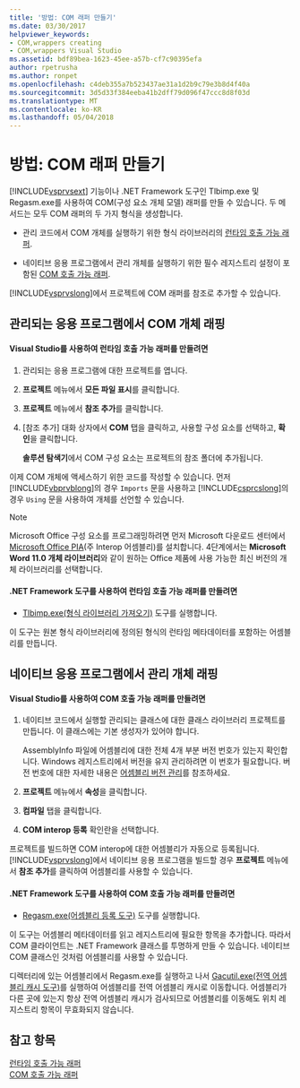```yaml
---
title: '방법: COM 래퍼 만들기'
ms.date: 03/30/2017
helpviewer_keywords:
- COM,wrappers creating
- COM,wrappers Visual Studio
ms.assetid: bdf89bea-1623-45ee-a57b-cf7c90395efa
author: rpetrusha
ms.author: ronpet
ms.openlocfilehash: c4deb355a7b523437ae31a1d2b9c79e3b8d4f40a
ms.sourcegitcommit: 3d5d33f384eeba41b2dff79d096f47ccc8d8f03d
ms.translationtype: MT
ms.contentlocale: ko-KR
ms.lasthandoff: 05/04/2018
---
```

# <a name="how-to-create-com-wrappers"></a>방법: COM 래퍼 만들기
[!INCLUDE[vsprvsext](../../../includes/vsprvsext-md.md)] 기능이나 .NET Framework 도구인 Tlbimp.exe 및 Regasm.exe를 사용하여 COM(구성 요소 개체 모델) 래퍼를 만들 수 있습니다. 두 메서드는 모두 COM 래퍼의 두 가지 형식을 생성합니다.  
  
-   관리 코드에서 COM 개체를 실행하기 위한 형식 라이브러리의 [런타임 호출 가능 래퍼](../../../docs/framework/interop/runtime-callable-wrapper.md).  
  
-   네이티브 응용 프로그램에서 관리 개체를 실행하기 위한 필수 레지스트리 설정이 포함된 [COM 호출 가능 래퍼](../../../docs/framework/interop/com-callable-wrapper.md).  
  
 [!INCLUDE[vsprvslong](../../../includes/vsprvslong-md.md)]에서 프로젝트에 COM 래퍼를 참조로 추가할 수 있습니다.  
  
## <a name="wrapping-com-objects-in-a-managed-application"></a>관리되는 응용 프로그램에서 COM 개체 래핑  
  
#### <a name="to-create-a-runtime-callable-wrapper-using-visual-studio"></a>Visual Studio를 사용하여 런타임 호출 가능 래퍼를 만들려면  
  
1.  관리되는 응용 프로그램에 대한 프로젝트를 엽니다.  
  
2.  **프로젝트** 메뉴에서 **모든 파일 표시**를 클릭합니다.  
  
3.  **프로젝트** 메뉴에서 **참조 추가**를 클릭합니다.  
  
4.  [참조 추가] 대화 상자에서 **COM** 탭을 클릭하고, 사용할 구성 요소를 선택하고, **확인**을 클릭합니다.  
  
     **솔루션 탐색기**에서 COM 구성 요소는 프로젝트의 참조 폴더에 추가됩니다.  
  
 이제 COM 개체에 액세스하기 위한 코드를 작성할 수 있습니다. 먼저 [!INCLUDE[vbprvblong](../../../includes/vbprvblong-md.md)]의 경우 `Imports` 문을 사용하고 [!INCLUDE[csprcslong](../../../includes/csprcslong-md.md)]의 경우 `Using` 문을 사용하여 개체를 선언할 수 있습니다.  
  
> [!NOTE]
>  Microsoft Office 구성 요소를 프로그래밍하려면 먼저 Microsoft 다운로드 센터에서 [Microsoft Office PIA](http://go.microsoft.com/fwlink/?LinkId=50479)(주 Interop 어셈블리)를 설치합니다. 4단계에서는 **Microsoft Word 11.0 개체 라이브러리**와 같이 원하는 Office 제품에 사용 가능한 최신 버전의 개체 라이브러리를 선택합니다.  
  
#### <a name="to-create-a-runtime-callable-wrapper-using-net-framework-tools"></a>.NET Framework 도구를 사용하여 런타임 호출 가능 래퍼를 만들려면  
  
-   [Tlbimp.exe(형식 라이브러리 가져오기)](../../../docs/framework/tools/tlbimp-exe-type-library-importer.md) 도구를 실행합니다.  
  
 이 도구는 원본 형식 라이브러리에 정의된 형식의 런타임 메타데이터를 포함하는 어셈블리를 만듭니다.  
  
## <a name="wrapping-managed-objects-in-a-native-application"></a>네이티브 응용 프로그램에서 관리 개체 래핑  
  
#### <a name="to-create-a-com-callable-wrapper-using-visual-studio"></a>Visual Studio를 사용하여 COM 호출 가능 래퍼를 만들려면  
  
1.  네이티브 코드에서 실행할 관리되는 클래스에 대한 클래스 라이브러리 프로젝트를 만듭니다. 이 클래스에는 기본 생성자가 있어야 합니다.  
  
     AssemblyInfo 파일에 어셈블리에 대한 전체 4개 부분 버전 번호가 있는지 확인합니다. Windows 레지스트리에서 버전을 유지 관리하려면 이 번호가 필요합니다. 버전 번호에 대한 자세한 내용은 [어셈블리 버전 관리](../../../docs/framework/app-domains/assembly-versioning.md)를 참조하세요.  
  
2.  **프로젝트** 메뉴에서 **속성**을 클릭합니다.  
  
3.  **컴파일** 탭을 클릭합니다.  
  
4.  **COM interop 등록** 확인란을 선택합니다.  
  
 프로젝트를 빌드하면 COM interop에 대한 어셈블리가 자동으로 등록됩니다. [!INCLUDE[vsprvslong](../../../includes/vsprvslong-md.md)]에서 네이티브 응용 프로그램을 빌드할 경우 **프로젝트** 메뉴에서 **참조 추가**를 클릭하여 어셈블리를 사용할 수 있습니다.  
  
#### <a name="to-create-a-com-callable-wrapper-using-net-framework-tools"></a>.NET Framework 도구를 사용하여 COM 호출 가능 래퍼를 만들려면  
  
-   [Regasm.exe(어셈블리 등록 도구)](../../../docs/framework/tools/regasm-exe-assembly-registration-tool.md) 도구를 실행합니다.  
  
 이 도구는 어셈블리 메타데이터를 읽고 레지스트리에 필요한 항목을 추가합니다. 따라서 COM 클라이언트는 .NET Framework 클래스를 투명하게 만들 수 있습니다. 네이티브 COM 클래스인 것처럼 어셈블리를 사용할 수 있습니다.  
  
 디렉터리에 있는 어셈블리에서 Regasm.exe를 실행하고 나서 [Gacutil.exe(전역 어셈블리 캐시 도구)](../../../docs/framework/tools/gacutil-exe-gac-tool.md)를 실행하여 어셈블리를 전역 어셈블리 캐시로 이동합니다. 어셈블리가 다른 곳에 있는지 항상 전역 어셈블리 캐시가 검사되므로 어셈블리를 이동해도 위치 레지스트리 항목이 무효화되지 않습니다.  
  
## <a name="see-also"></a>참고 항목  
 [런타임 호출 가능 래퍼](../../../docs/framework/interop/runtime-callable-wrapper.md)  
 [COM 호출 가능 래퍼](../../../docs/framework/interop/com-callable-wrapper.md)
